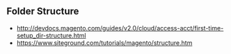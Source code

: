 ## Folder Structure
- http://devdocs.magento.com/guides/v2.0/cloud/access-acct/first-time-setup_dir-structure.html
- https://www.siteground.com/tutorials/magento/structure.htm
